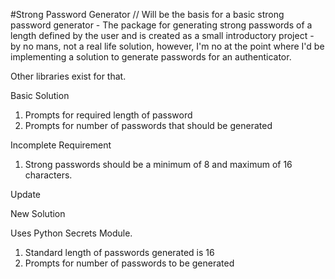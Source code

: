 #Strong Password Generator
//
Will be the basis for a basic strong password generator - The package for generating strong passwords of a length defined by the user and is created as a small introductory project - by no mans, not a real life solution, however, I'm no at the point where I'd be implementing a solution to generate passwords for an authenticator. 

Other libraries exist for that.

Basic Solution

1. Prompts for required length of password
2. Prompts for number of passwords that should be generated

Incomplete Requirement

1. Strong passwords should be a minimum of 8 and maximum of 16 characters.

Update

New Solution

Uses Python Secrets Module.

1. Standard length of passwords generated is 16
2. Prompts for number of passwords to be generated

